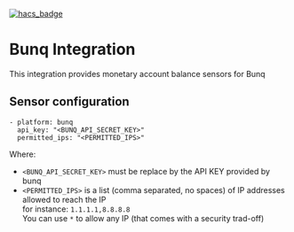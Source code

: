 [![hacs_badge](https://img.shields.io/badge/HACS-Custom-orange.svg?style=for-the-badge)](https://github.com/custom-components/hacs)  

# Bunq Integration

This integration provides monetary account balance sensors for Bunq

## Sensor configuration

```
- platform: bunq
  api_key: "<BUNQ_API_SECRET_KEY>"
  permitted_ips: "<PERMITTED_IPS>"
```

Where:
- `<BUNQ_API_SECRET_KEY>` must be replace by the API KEY provided by bunq
- `<PERMITTED_IPS>` is a list (comma separated, no spaces) of IP addresses allowed to reach the IP  
   for instance: `1.1.1.1,8.8.8.8`  
   You can use `*` to allow any IP (that comes with a security trad-off)